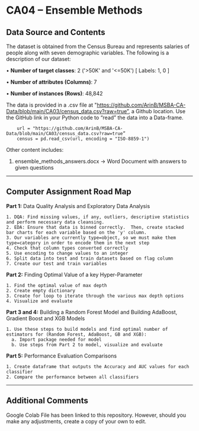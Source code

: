 # CA04 – Ensemble Methods 
## Data Source and Contents 

The dataset is obtained from the Census Bureau and represents salaries of people along with seven demographic variables. The following is a description of our dataset: 

• **Number of target classes**: 2 ('>50K' and '<=50K') [ Labels: 1, 0 ]

• **Number of attributes (Columns)**: 7 

• **Number of instances (Rows)**: 48,842 

The data is provided in a .csv file at "https://github.com/ArinB/MSBA-CA-Data/blob/main/CA03/census_data.csv?raw=true”, a Github location. Use the GitHub link in 
your Python code to “read” the data into a Data-frame. 

        url = "https://github.com/ArinB/MSBA-CA-Data/blob/main/CA03/census_data.csv?raw=true”
        census = pd.read_csv(url, encoding = "ISO-8859-1") 

Other content includes: 

1. ensemble_methods_answers.docx -> Word Document with answers to given questions 

----------------------------------------------------------------------------------------- 
## Computer Assignment Road Map

**Part 1:** Data Quality Analysis and Exploratory Data Analysis

    1. DQA: Find missing values, if any, outliers, descriptive statistics and perform necessary data cleansing. 
    2. EDA: Ensure that data is binned correctly.  Then, create stacked bar charts for each variable based on the 'y' column.  
    3. Our variables are currently type=object, so we must make them type=category in order to encode them in the next step
    4. Check that column types converted correctly
    5. Use encoding to change values to an integer
    6. Split data into test and train datasets based on flag column
    7. Create our test and train variables

**Part 2:** Finding Optimal Value of a key Hyper-Parameter

    1. Find the optimal value of max depth
    2. Create empty dictionary 
    3. Create for loop to iterate through the various max depth options 
    4. Visualize and evaluate 

**Part 3 and 4:** Building a Random Forest Model and Building AdaBoost, Gradient Boost and XGB Models

    1. Use these steps to build models and find optimal number of estimators for (Random Forest, AdaBoost, GB and XGB):  
      a. Import package needed for model
      b. Use steps from Part 2 to model, visualize and evaluate

**Part 5:** Performance Evaluation Comparisons  

    1. Create dataframe that outputs the Accuracy and AUC values for each classifier
    2. Compare the performance between all classifiers 

-----------------------------------------------------------------------------------------
## Additional Comments 
Google Colab File has been linked to this repository.  However, should you make any adjustments, create a copy of your own to edit. 
